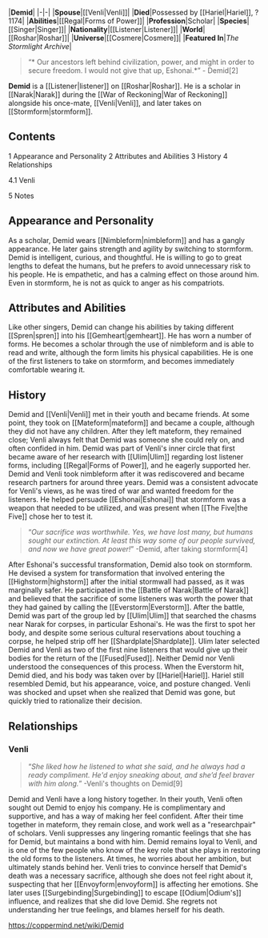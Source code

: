 |**Demid**|
|-|-|
|**Spouse**|[[Venli\|Venli]]|
|**Died**|Possessed by [[Hariel\|Hariel]], ? 1174|
|**Abilities**|[[Regal\|Forms of Power]]|
|**Profession**|Scholar|
|**Species**|[[Singer\|Singer]]|
|**Nationality**|[[Listener\|Listener]]|
|**World**|[[Roshar\|Roshar]]|
|**Universe**|[[Cosmere\|Cosmere]]|
|**Featured In**|*The Stormlight Archive*|

>“* Our ancestors left behind civilization, power, and might in order to secure freedom. I would not give that up, Eshonai.*”
\- Demid[2]


**Demid** is a [[Listener\|listener]] on [[Roshar\|Roshar]]. He is a scholar in [[Narak\|Narak]] during the [[War of Reckoning\|War of Reckoning]] alongside his once-mate, [[Venli\|Venli]], and later takes on [[Stormform\|stormform]].

## Contents

1 Appearance and Personality
2 Attributes and Abilities
3 History
4 Relationships

4.1 Venli


5 Notes


## Appearance and Personality
As a scholar, Demid wears [[Nimbleform\|nimbleform]] and has a gangly appearance. He later gains strength and agility by switching to stormform.
Demid is intelligent, curious, and thoughtful. He is willing to go to great lengths to defeat the humans, but he prefers to avoid unnecessary risk to his people. He is empathetic, and has a calming effect on those around him. Even in stormform, he is not as quick to anger as his compatriots.

## Attributes and Abilities
Like other singers, Demid can change his abilities by taking different [[Spren\|spren]] into his [[Gemheart\|gemheart]]. He has worn a number of forms. He becomes a scholar through the use of nimbleform and is able to read and write, although the form limits his physical capabilities. He is one of the first listeners to take on stormform, and becomes immediately comfortable wearing it.

## History
Demid and [[Venli\|Venli]] met in their youth and became friends. At some point, they took on [[Mateform\|mateform]] and became a couple, although they did not have any children. After they left mateform, they remained close; Venli always felt that Demid was someone she could rely on, and often confided in him.
Demid was part of Venli's inner circle that first became aware of her research with [[Ulim\|Ulim]] regarding lost listener forms, including [[Regal\|Forms of Power]], and he eagerly supported her. Demid and Venli took nimbleform after it was rediscovered and became research partners for around three years. Demid was a consistent advocate for Venli's views, as he was tired of war and wanted freedom for the listeners. He helped persuade [[Eshonai\|Eshonai]] that stormform was a weapon that needed to be utilized, and was present when [[The Five\|the Five]] chose her to test it.

>“*Our sacrifice was worthwhile. Yes, we have lost many, but humans sought our extinction. At least this way some of our people survived, and now we have great power!*”
\-Demid, after taking stormform[4]


After Eshonai's successful transformation, Demid also took on stormform. He devised a system for transformation that involved entering the [[Highstorm\|highstorm]] after the initial stormwall had passed, as it was marginally safer. He participated in the [[Battle of Narak\|Battle of Narak]] and believed that the sacrifice of some listeners was worth the power that they had gained by calling the [[Everstorm\|Everstorm]].
After the battle, Demid was part of the group led by [[Ulim\|Ulim]] that searched the chasms near Narak for corpses, in particular Eshonai's. He was the first to spot her body, and despite some serious cultural reservations about touching a corpse, he helped strip off her [[Shardplate\|Shardplate]].
Ulim later selected Demid and Venli as two of the first nine listeners that would give up their bodies for the return of the [[Fused\|Fused]]. Neither Demid nor Venli understood the consequences of this process. When the Everstorm hit, Demid died, and his body was taken over by [[Hariel\|Hariel]]. Hariel still resembled Demid, but his appearance, voice, and posture changed. Venli was shocked and upset when she realized that Demid was gone, but quickly tried to rationalize their decision.

## Relationships
### Venli
>“*She liked how he listened to what she said, and he always had a ready compliment. He'd enjoy sneaking about, and she’d feel braver with him along.*”
\-Venli's thoughts on Demid[9]

Demid and Venli have a long history together. In their youth, Venli often sought out Demid to enjoy his company. He is complimentary and supportive, and has a way of making her feel confident. After their time together in mateform, they remain close, and work well as a "researchpair" of scholars. Venli suppresses any lingering romantic feelings that she has for Demid, but maintains a bond with him. Demid remains loyal to Venli, and is one of the few people who know of the key role that she plays in restoring the old forms to the listeners. At times, he worries about her ambition, but ultimately stands behind her.
Venli tries to convince herself that Demid's death was a necessary sacrifice, although she does not feel right about it, suspecting that her [[Envoyform\|envoyform]] is affecting her emotions. She later uses [[Surgebinding\|Surgebinding]] to escape [[Odium\|Odium's]] influence, and realizes that she did love Demid. She regrets not understanding her true feelings, and blames herself for his death.



https://coppermind.net/wiki/Demid